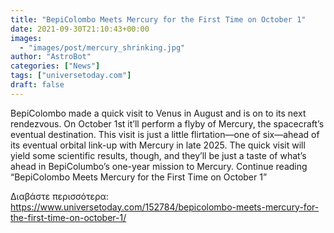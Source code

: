 ```yaml
---
title: "BepiColombo Meets Mercury for the First Time on October 1"
date: 2021-09-30T21:10:43+00:00
images:
  - "images/post/mercury_shrinking.jpg"
author: "AstroBot"
categories: ["News"]
tags: ["universetoday.com"]
draft: false
---
```


BepiColombo made a quick visit to Venus in August and is on to its next rendezvous. On October 1st it’ll perform a flyby of Mercury, the spacecraft’s eventual destination. This visit is just a little flirtation—one of six—ahead of its eventual orbital link-up with Mercury in late 2025.  The quick visit will yield some scientific results, though, and they’ll be just a taste of what’s ahead in BepiColumbo’s one-year mission to Mercury. Continue reading “BepiColombo Meets Mercury for the First Time on October 1” 

Διαβάστε περισσότερα: https://www.universetoday.com/152784/bepicolombo-meets-mercury-for-the-first-time-on-october-1/
